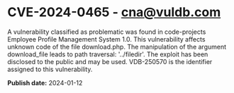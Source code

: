 # CVE-2024-0465 - cna@vuldb.com

A vulnerability classified as problematic was found in code-projects Employee Profile Management System 1.0. This vulnerability affects unknown code of the file download.php. The manipulation of the argument download_file leads to path traversal: '../filedir'. The exploit has been disclosed to the public and may be used. VDB-250570 is the identifier assigned to this vulnerability.

**Publish date:** 2024-01-12
